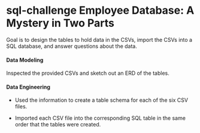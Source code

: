 # sql-challenge Employee Database: A Mystery in Two Parts

Goal is to design the tables to hold data in the CSVs, import the CSVs into a SQL database, and answer questions about the data. 

#### Data Modeling

Inspected the provided CSVs and sketch out an ERD of the tables. 

#### Data Engineering

* Used the information to create a table schema for each of the six CSV files. 

* Imported each CSV file into the corresponding SQL table in the same order that the tables were created.

## 